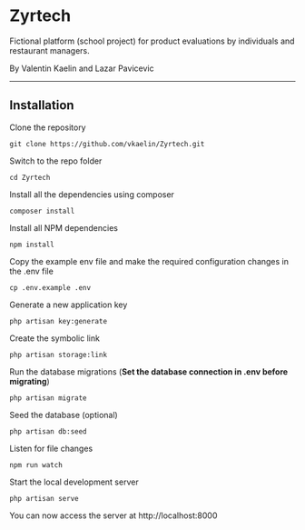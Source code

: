 # Zyrtech
Fictional platform (school project) for product evaluations by individuals and restaurant managers.

By Valentin Kaelin and Lazar Pavicevic

----------

## Installation


Clone the repository

    git clone https://github.com/vkaelin/Zyrtech.git

Switch to the repo folder

    cd Zyrtech

Install all the dependencies using composer

    composer install

Install all NPM dependencies

    npm install

Copy the example env file and make the required configuration changes in the .env file

    cp .env.example .env

Generate a new application key

    php artisan key:generate

Create the symbolic link

    php artisan storage:link

Run the database migrations (**Set the database connection in .env before migrating**)

    php artisan migrate

Seed the database (optional)

    php artisan db:seed

Listen for file changes

    npm run watch

Start the local development server

    php artisan serve

You can now access the server at http://localhost:8000
